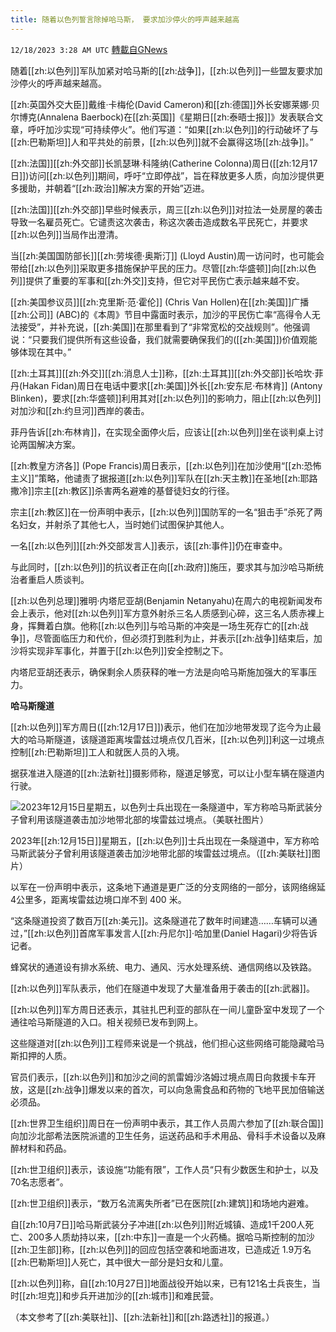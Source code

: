 ```yaml
---
title: 随着以色列誓言除掉哈马斯， 要求加沙停火的呼声越来越高
---
```

`12/18/2023 3:28 AM UTC` [轉載自GNews](https://gnews.org/articles/2121776)

随着[[zh:以色列]]军队加紧对哈马斯的[[zh:战争]]，[[zh:以色列]]一些盟友要求加沙停火的呼声越来越高。

[[zh:英国外交大臣]]戴维·卡梅伦(David Cameron)和[[zh:德国]]外长安娜莱娜·贝尔博克(Annalena Baerbock)在[[zh:英国]]《星期日[[zh:泰晤士报]]》发表联合文章，呼吁加沙实现“可持续停火”。他们写道：“如果[[zh:以色列]]的行动破坏了与[[zh:巴勒斯坦]]人和平共处的前景，[[zh:以色列]]就不会赢得这场[[zh:战争]]。”

[[zh:法国]][[zh:外交部]]长凯瑟琳·科隆纳(Catherine Colonna)周日([[zh:12月17日]])访问[[zh:以色列]]期间，呼吁“立即停战”，旨在释放更多人质，向加沙提供更多援助，并朝着“[[zh:政治]]解决方案的开始”迈进。

[[zh:法国]][[zh:外交部]]早些时候表示，周三[[zh:以色列]]对拉法一处房屋的袭击导致一名雇员死亡。它谴责这次袭击，称这次袭击造成数名平民死亡，并要求[[zh:以色列]]当局作出澄清。

当[[zh:美国国防部长]][[zh:劳埃德·奥斯汀]] (Lloyd Austin)周一访问时，也可能会带给[[zh:以色列]]采取更多措施保护平民的压力。尽管[[zh:华盛顿]]向[[zh:以色列]]提供了重要的军事和[[zh:外交]]支持，但它对平民伤亡表示越来越不安。

[[zh:美国参议员]][[zh:克里斯·范·霍伦]] (Chris Van Hollen)在[[zh:美国]]广播[[zh:公司]] (ABC)的《本周》节目中露面时表示，加沙的平民伤亡率“高得令人无法接受”，并补充说，[[zh:美国]]在那里看到了“非常宽松的交战规则”。他强调说：“只要我们提供所有这些设备，我们就需要确保我们的([[zh:美国]])价值观能够体现在其中。”

[[zh:土耳其]][[zh:外交]][[zh:消息人士]]称，[[zh:土耳其]][[zh:外交部]]长哈坎·菲丹(Hakan Fidan)周日在电话中要求[[zh:美国]]外长[[zh:安东尼·布林肯]] (Antony Blinken)，要求[[zh:华盛顿]]利用其对[[zh:以色列]]的影响力，阻止[[zh:以色列]]对加沙和[[zh:约旦河]]西岸的袭击。

菲丹告诉[[zh:布林肯]]，在实现全面停火后，应该让[[zh:以色列]]坐在谈判桌上讨论两国解决方案。

[[zh:教皇方济各]] (Pope Francis)周日表示，[[zh:以色列]]在加沙使用“[[zh:恐怖主义]]”策略，他谴责了据报道[[zh:以色列]]军队在[[zh:天主教]]在圣地[[zh:耶路撒冷]]宗主[[zh:教区]]杀害两名避难的基督徒妇女的行径。

宗主[[zh:教区]]在一份声明中表示，[[zh:以色列]]国防军的一名“狙击手”杀死了两名妇女，并射杀了其他七人，当时她们试图保护其他人。

一名[[zh:以色列]][[zh:外交部发言人]]表示，该[[zh:事件]]仍在审查中。

与此同时，[[zh:以色列]]的抗议者正在向[[zh:政府]]施压，要求其与加沙哈马斯统治者重启人质谈判。

[[zh:以色列总理]]雅明·内塔尼亚胡(Benjamin Netanyahu)在周六的电视新闻发布会上表示，他对[[zh:以色列]]军方意外射杀三名人质感到心碎，这三名人质赤裸上身，挥舞着白旗。他称[[zh:以色列]]与哈马斯的冲突是一场生死存亡的[[zh:战争]]，尽管面临压力和代价，但必须打到胜利为止，并表示[[zh:战争]]结束后，加沙将实现非军事化，并置于[[zh:以色列]]安全控制之下。

内塔尼亚胡还表示，确保剩余人质获释的唯一方法是向哈马斯施加强大的军事压力。

**哈马斯隧道**

[[zh:以色列]]军方周日([[zh:12月17日]])表示，他们在加沙地带发现了迄今为止最大的哈马斯隧道，该隧道距离埃雷兹过境点仅几百米，[[zh:以色列]]利这一过境点控制[[zh:巴勒斯坦]]工人和就医人员的入境。

据获准进入隧道的[[zh:法新社]]摄影师称，隧道足够宽，可以让小型车辆在隧道内行驶。

![2023年12月15日星期五，以色列士兵出现在一条隧道中，军方称哈马斯武装分子曾利用该隧道袭击加沙地带北部的埃雷兹过境点。（美联社图片）](https://gdb.voanews.com/01000000-0aff-0242-de6d-08dbff340fd0_cx0_cy7_cw100_w250_r1_s.jpg "2023年12月15日星期五，以色列士兵出现在一条隧道中，军方称哈马斯武装分子曾利用该隧道袭击加沙地带北部的埃雷兹过境点。（美联社图片）")

2023年[[zh:12月15日]]星期五，[[zh:以色列]]士兵出现在一条隧道中，军方称哈马斯武装分子曾利用该隧道袭击加沙地带北部的埃雷兹过境点。（[[zh:美联社]]图片）

以军在一份声明中表示，这条地下通道是更广泛的分支网络的一部分，该网络绵延4公里多，距离埃雷兹边境口岸不到 400 米。

“这条隧道投资了数百万[[zh:美元]]。这条隧道花了数年时间建造……车辆可以通过，”[[zh:以色列]]首席军事发言人[[zh:丹尼尔]]·哈加里(Daniel Hagari)少将告诉记者。

蜂窝状的通道设有排水系统、电力、通风、污水处理系统、通信网络以及铁路。

[[zh:以色列]]军队表示，他们在隧道中发现了大量准备用于袭击的[[zh:武器]]。

[[zh:以色列]]军方周日还表示，其驻扎巴利亚的部队在一间儿童卧室中发现了一个通往哈马斯隧道的入口。相关视频已发布到网上。

这些隧道对[[zh:以色列]]工程师来说是一个挑战，他们担心这些网络可能隐藏哈马斯扣押的人质。

官员们表示，[[zh:以色列]]和加沙之间的凯雷姆沙洛姆过境点周日向救援卡车开放，这是[[zh:战争]]爆发以来的首次，可以向急需食品和药物的飞地平民加倍输送必须品。

[[zh:世界卫生组织]]周日在一份声明中表示，其工作人员周六参加了[[zh:联合国]]向加沙北部希法医院派遣的卫生任务，运送药品和手术用品、骨科手术设备以及麻醉材料和药品。

[[zh:世卫组织]]表示，该设施“功能有限”，工作人员“只有少数医生和护士，以及70名志愿者”。

[[zh:世卫组织]]表示，“数万名流离失所者”已在医院[[zh:建筑]]和场地内避难。

自[[zh:10月7日]]哈马斯武装分子冲进[[zh:以色列]]附近城镇、造成1千200人死亡、200多人质劫持以来，[[zh:中东]]一直是一个火药桶。据哈马斯控制的加沙[[zh:卫生部]]称，[[zh:以色列]]的回应包括空袭和地面进攻，已造成近 1.9万名[[zh:巴勒斯坦]]人死亡，其中很大一部分是妇女和儿童。

[[zh:以色列]]称，自[[zh:10月27日]]地面战役开始以来，已有121名士兵丧生，当时[[zh:坦克]]和步兵开进加沙的[[zh:城市]]和难民营。

（本文参考了[[zh:美联社]]、[[zh:法新社]]和[[zh:路透社]]的报道。）
